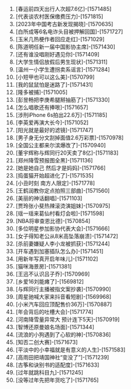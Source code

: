 
1. [春运前四天出行人次超7.6亿]-[1571485]
1. [代表谈农村医保缴费压力]-[1571815]
1. [2023年中国考古新发现揭晓]-[1570635]
1. [白所成等6名电诈头目被押解回国]-[1571727]
1. [玉米几热梗作者回应走红]-[1571029]
1. [陈道明任新一届中国影协主席]-[1571430]
1. [还有谁没唱刚好遇见你]-[1571409]
1. [大学生情侣放假后男生现状]-[1571311]
1. [温州一小学生遭拐卖系谣言]-[1571284]
1. [小短甲也可以这么美]-[1570799]
1. [我的鼠鼠怕是迷路了]-[1571431]
1. [隆多被捕]-[1571005]
1. [彭昱畅把李庚希腿掰抽筋了]-[1571330]
1. [怎么唱歌还有捧哏]-[1571657]
1. [涉刑iPhone 6s拍出22.6万]-[1571185]
1. [李英爱再演大长今]-[1571052]
1. [阳光就是最好的滤镜]-[1571747]
1. [男子身无分文刮掉面值2.6万彩票]-[1570978]
1. [全国公主都来尔滨爆改了]-[1570940]
1. [董宇辉称与辉同行20天卖了8亿]-[1571183]
1. [郑州降雪预报图全黑]-[1571136]
1. [她是她自己 然后才是妈妈]-[1571766]
1. [捣蛋猫开始超进化了]-[1571535]
1. [小丑时刻 南方人限定]-[1571778]
1. [王鹤润教你定点拍照三部曲]-[1571560]
1. [美丽的神话翻唱]-[1571103]
1. [贾玲张小斐热辣滚烫演姐妹]-[1570975]
1. [瑶一瑶来葛仙村看灯会啦]-[1571598]
1. [NBA将审查恩比德]-[1570854]
1. [多位明星参加影协代表大会]-[1571666]
1. [女子得知老公从8米高坠落崩溃]-[1571472]
1. [杀前妻嫌疑人李小龙被抓获]-[1571244]
1. [开车遇到加塞插队怎么办]-[1571451]
1. [用新年写真开启年味儿]-[1571102]
1. [猫咪海景房]-[1571381]
1. [王迅不认识吕子乔]-[1570969]
1. [乡爱16刘能瘫了]-[1569812]
1. [与辉同行主播被指文案抄袭]-[1570990]
1. [周星驰喊大家来抖音看短剧]-[1569968]
1. [小米汽车回应顶配售价36万]-[1570887]
1. [年会背后的吐槽大会]-[1571774]
1. [河南降雪量异常大 预计连下5天]-[1570919]
1. [智博还原曼娘名场面]-[1571344]
1. [流浪的小狗遇到了心软的神]-[1570836]
1. [知否二创大赛]-[1571673]
1. [平淡中的小幸福就是有意义的人生]-[1571583]
1. [高雨田把靖国神社“变没了”]-[1571239]
1. [古筝和诀别书的适配度]-[1571633]
1. [过年就跳科目九]-[1571245]
1. [没等过年先把年货吃了]-[1571765]